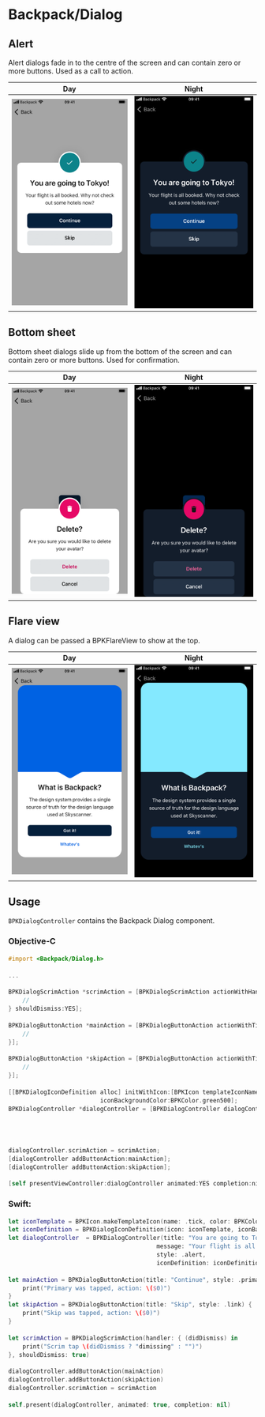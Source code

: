 # Backpack/Dialog

## Alert

Alert dialogs fade in to the centre of the screen and can contain zero or more buttons. Used as a call to action.

| Day | Night |
| --- | --- | 
| ![iPhone 8 simulator](https://raw.githubusercontent.com/Skyscanner/backpack-ios/main/screenshots/iPhone%208-dialog___with-cta_lm.png)| ![iPhone 8 simulator - dark mode](https://raw.githubusercontent.com/Skyscanner/backpack-ios/main/screenshots/iPhone%208-dialog___with-cta_dm.png) |

## Bottom sheet

Bottom sheet dialogs slide up from the bottom of the screen and can contain zero or more buttons. Used for confirmation.

| Day | Night |
| --- | --- | 
| ![iPhone 8 simulator](https://raw.githubusercontent.com/Skyscanner/backpack-ios/main/screenshots/iPhone%208-dialog___delete-confirmation_lm.png)| ![iPhone 8 simulator - dark mode](https://raw.githubusercontent.com/Skyscanner/backpack-ios/main/screenshots/iPhone%208-dialog___delete-confirmation_dm.png) |

## Flare view

A dialog can be passed a BPKFlareView to show at the top.

| Day | Night |
| --- | --- | 
| ![iPhone 8 simulator](https://raw.githubusercontent.com/Skyscanner/backpack-ios/main/screenshots/iPhone%208-dialog___in-app-messaging_lm.png)| ![iPhone 8 simulator - dark mode](https://raw.githubusercontent.com/Skyscanner/backpack-ios/main/screenshots/iPhone%208-dialog___in-app-messaging_dm.png) |

## Usage 

`BPKDialogController` contains the Backpack Dialog component.


### Objective-C

```objective-c
#import <Backpack/Dialog.h>

...

BPKDialogScrimAction *scrimAction = [BPKDialogScrimAction actionWithHandler:^(BOOL didDismiss) {
    //
} shouldDismiss:YES];

BPKDialogButtonAction *mainAction = [BPKDialogButtonAction actionWithTitle:@"Continue" style:BPKButtonStylePrimary handler:^{
    //
}];

BPKDialogButtonAction *skipAction = [BPKDialogButtonAction actionWithTitle:@"Skip" style:BPKButtonStylePrimary handler:^{
    //
}];

[[BPKDialogIconDefinition alloc] initWithIcon:[BPKIcon templateIconNamed:BPKIconNameTick size:BPKIconSizeLarge]
                          iconBackgroundColor:BPKColor.green500];
BPKDialogController *dialogController = [BPKDialogController dialogControllerWithTitle:@"You are going to Tokyo!"
                                                                               message:@"Your flight is all booked. Why not check out some hotels now?"
                                                                                 style:BPKDialogControllerStyleAlert
                                                                        iconDefinition:iconDefinition];

dialogController.scrimAction = scrimAction;
[dialogController addButtonAction:mainAction];
[dialogController addButtonAction:skipAction];

[self presentViewController:dialogController animated:YES completion:nil];
```

### Swift:

```swift
let iconTemplate = BPKIcon.makeTemplateIcon(name: .tick, color: BPKColor.white, size: .large)
let iconDefinition = BPKDialogIconDefinition(icon: iconTemplate, iconBackgroundColor: BPKColor.green500)
let dialogController  = BPKDialogController(title: "You are going to Tokyo!",
                                          message: "Your flight is all booked. Why not check out some hotels now?",
                                          style: .alert,
                                          iconDefinition: iconDefinition

let mainAction = BPKDialogButtonAction(title: "Continue", style: .primary) {
    print("Primary was tapped, action: \($0)")
}
let skipAction = BPKDialogButtonAction(title: "Skip", style: .link) {
    print("Skip was tapped, action: \($0)")
}

let scrimAction = BPKDialogScrimAction(handler: { (didDismiss) in
    print("Scrim tap \(didDismiss ? "dimissing" : "")")
}, shouldDismiss: true)

dialogController.addButtonAction(mainAction)
dialogController.addButtonAction(skipAction)
dialogController.scrimAction = scrimAction

self.present(dialogController, animated: true, completion: nil)
```
